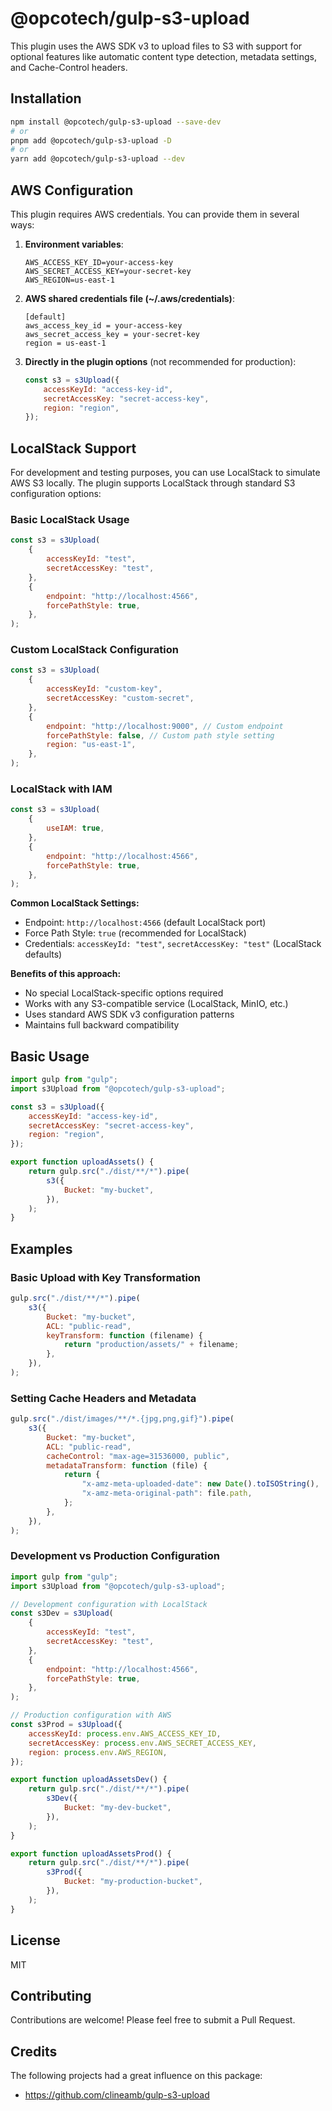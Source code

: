 # @opcotech/gulp-s3-upload

This plugin uses the AWS SDK v3 to upload files to S3 with support for optional features like automatic content type detection, metadata settings, and Cache-Control headers.

## Installation

```bash
npm install @opcotech/gulp-s3-upload --save-dev
# or
pnpm add @opcotech/gulp-s3-upload -D
# or
yarn add @opcotech/gulp-s3-upload --dev
```

## AWS Configuration

This plugin requires AWS credentials. You can provide them in several ways:

1. **Environment variables**:

    ```
    AWS_ACCESS_KEY_ID=your-access-key
    AWS_SECRET_ACCESS_KEY=your-secret-key
    AWS_REGION=us-east-1
    ```

2. **AWS shared credentials file (~/.aws/credentials)**:

    ```
    [default]
    aws_access_key_id = your-access-key
    aws_secret_access_key = your-secret-key
    region = us-east-1
    ```

3. **Directly in the plugin options** (not recommended for production):
    ```javascript
    const s3 = s3Upload({
        accessKeyId: "access-key-id",
        secretAccessKey: "secret-access-key",
        region: "region",
    });
    ```

## LocalStack Support

For development and testing purposes, you can use LocalStack to simulate AWS S3 locally. The plugin supports LocalStack through standard S3 configuration options:

### Basic LocalStack Usage

```javascript
const s3 = s3Upload(
    {
        accessKeyId: "test",
        secretAccessKey: "test",
    },
    {
        endpoint: "http://localhost:4566",
        forcePathStyle: true,
    },
);
```

### Custom LocalStack Configuration

```javascript
const s3 = s3Upload(
    {
        accessKeyId: "custom-key",
        secretAccessKey: "custom-secret",
    },
    {
        endpoint: "http://localhost:9000", // Custom endpoint
        forcePathStyle: false, // Custom path style setting
        region: "us-east-1",
    },
);
```

### LocalStack with IAM

```javascript
const s3 = s3Upload(
    {
        useIAM: true,
    },
    {
        endpoint: "http://localhost:4566",
        forcePathStyle: true,
    },
);
```

**Common LocalStack Settings:**
- Endpoint: `http://localhost:4566` (default LocalStack port)
- Force Path Style: `true` (recommended for LocalStack)
- Credentials: `accessKeyId: "test"`, `secretAccessKey: "test"` (LocalStack defaults)

**Benefits of this approach:**
- No special LocalStack-specific options required
- Works with any S3-compatible service (LocalStack, MinIO, etc.)
- Uses standard AWS SDK v3 configuration patterns
- Maintains full backward compatibility

## Basic Usage

```javascript
import gulp from "gulp";
import s3Upload from "@opcotech/gulp-s3-upload";

const s3 = s3Upload({
    accessKeyId: "access-key-id",
    secretAccessKey: "secret-access-key",
    region: "region",
});

export function uploadAssets() {
    return gulp.src("./dist/**/*").pipe(
        s3({
            Bucket: "my-bucket",
        }),
    );
}
```

## Examples

### Basic Upload with Key Transformation

```javascript
gulp.src("./dist/**/*").pipe(
    s3({
        Bucket: "my-bucket",
        ACL: "public-read",
        keyTransform: function (filename) {
            return "production/assets/" + filename;
        },
    }),
);
```

### Setting Cache Headers and Metadata

```javascript
gulp.src("./dist/images/**/*.{jpg,png,gif}").pipe(
    s3({
        Bucket: "my-bucket",
        ACL: "public-read",
        cacheControl: "max-age=31536000, public",
        metadataTransform: function (file) {
            return {
                "x-amz-meta-uploaded-date": new Date().toISOString(),
                "x-amz-meta-original-path": file.path,
            };
        },
    }),
);
```

### Development vs Production Configuration

```javascript
import gulp from "gulp";
import s3Upload from "@opcotech/gulp-s3-upload";

// Development configuration with LocalStack
const s3Dev = s3Upload(
    {
        accessKeyId: "test",
        secretAccessKey: "test",
    },
    {
        endpoint: "http://localhost:4566",
        forcePathStyle: true,
    },
);

// Production configuration with AWS
const s3Prod = s3Upload({
    accessKeyId: process.env.AWS_ACCESS_KEY_ID,
    secretAccessKey: process.env.AWS_SECRET_ACCESS_KEY,
    region: process.env.AWS_REGION,
});

export function uploadAssetsDev() {
    return gulp.src("./dist/**/*").pipe(
        s3Dev({
            Bucket: "my-dev-bucket",
        }),
    );
}

export function uploadAssetsProd() {
    return gulp.src("./dist/**/*").pipe(
        s3Prod({
            Bucket: "my-production-bucket",
        }),
    );
}
```

## License

MIT

## Contributing

Contributions are welcome! Please feel free to submit a Pull Request.

## Credits

The following projects had a great influence on this package:

- https://github.com/clineamb/gulp-s3-upload
